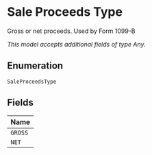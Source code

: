 
# Sale Proceeds Type

Gross or net proceeds. Used by Form 1099-B

*This model accepts additional fields of type Any.*

## Enumeration

`SaleProceedsType`

## Fields

| Name |
|  --- |
| `GROSS` |
| `NET` |

